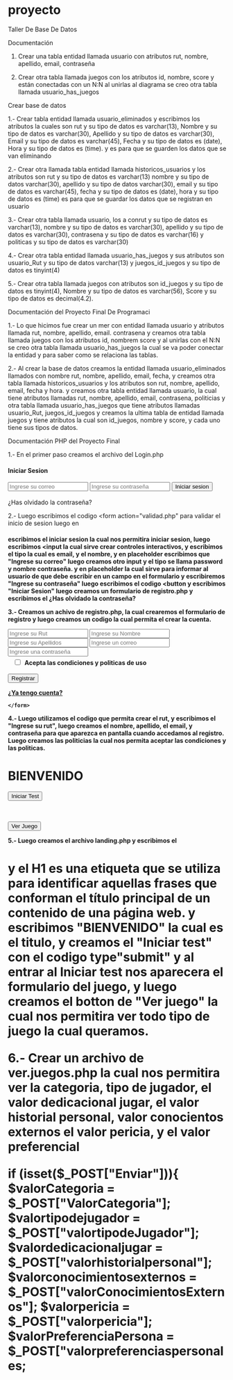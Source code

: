 # proyecto
Taller De Base De Datos  

Documentación 

1) Crear una tabla entidad llamada usuario con atributos rut, nombre, apellido, email, contraseña 

2) Crear otra tabla llamada juegos con los atributos id, nombre, score y están conectadas con un N:N al unirlas al diagrama se creo otra tabla llamada usuario_has_juegos 

Crear base de datos

1.- Crear tabla entidad llamada usuario_eliminados y escribimos los atributos la cuales son rut y su tipo de datos es varchar(13), Nombre y su tipo de datos es varchar(30), Apellido y su tipo de datos es varchar(30), Email y su tipo de datos es varchar(45), Fecha y su tipo de datos es (date), Hora y su tipo de datos es (time). y es para que se guarden los datos que se van eliminando 

2.- Crear otra llamada tabla entidad llamada historicos_usuarios y los atributos son rut y su tipo de datos es varchar(13) nombre y su tipo de datos varchar(30), apellido y su tipo de datos varchar(30), email y su tipo de datos es varchar(45), fecha y su tipo de datos es (date), hora y su tipo de datos es (time) es para que se guardar los datos que se registran en usuario

3.- Crear otra tabla llamada usuario, los a conrut y su tipo de datos es varchar(13), nombre y su tipo de datos es varchar(30), apellido y su tipo de datos es varchar(30), contrasena y su tipo de datos es varchar(16) y politicas y su tipo de datos es varchar(30)

4.- Crear otra tabla entidad llamada usuario_has_juegos y sus atributos son usuario_Rut y su tipo de datos varchar(13) y juegos_id_juegos y su tipo de datos es tinyint(4)

5.- Crear otra tabla llamada juegos con atributos son id_juegos y su tipo de datos es tinyint(4), Nombre y su tipo de datos es varchar(56), Score y su tipo de datos es decimal(4.2).


Documentación del Proyecto Final De Programaci

1.- Lo que hicimos fue crear un mer con entidad llamada usuario y atributos llamada rut, nombre, apellido, email. contrasena y creamos otra tabla llamada juegos con los atributos id, nombrem score y al unirlas con el N:N se creo otra tabla llamada usuario_has_juegos la cual se va poder conectar la entidad y para saber como se relaciona las tablas. 

2.- Al crear la base de datos creamos la entidad llamada usuario_eliminados llamados con nombre rut, nombre, apellido, email, fecha, y creamos otra tabla llamada historicos_usuarios y los atributos son rut, nombre, apellido, email, fecha y hora. y creamos otra tabla entidad llamada usuario, la cual tiene atributos llamadas rut, nombre, apellido, email, contrasena, politicias y otra tabla llamada usuario_has_juegos que tiene atributos llamadas usuario_Rut, juegos_id_juegos y creamos la ultima tabla de entidad llamada juegos y tiene atributos la cual son id_juegos, nombre y score, y cada uno tiene sus tipos de datos.

Documentación PHP del Proyecto Final 

1.- En el primer paso creamos el archivo del Login.php 

   <link rel="stylesheet" href="style.css" rel='text/css'>
    <title>Inicio Sesión</title>
</head>
<body>
    <form  action="validar.php" class="form-register" method="POST">
        <h4>Iniciar Sesion</h4>
        <input class="controls" type="email" name="Email" id="Email" placeholder="Ingrese su correo">
        <input class="controls" type="password" name="contrasena" id="contrasena" placeholder="Ingrese su contraseña">
        <label class="form-check">
        <button type="submit" class="btn btn-danger" >Iniciar sesion</button>
        <br>
        <br>
        <a class="btn btn-primary" formaction="registro.php" role="button">¿Has olvidado la contraseña?</a>
    </form>
        
2.- Luego escribimos el codigo <form action="validad.php" para validar el inicio de sesion luego en <h4> escribimos el iniciar sesion la cual nos permitira iniciar sesion, luego escribimos <input la cual sirve crear controles interactivos, y escribimos el tipo la cual es email, y el nombre, y en placeholder escribimos que "Ingrese su correo" luego creamos otro input y el tipo se llama password y nombre contraseña. y en placeholder la cual sirve para informar al usuario de que debe escribir en un campo en el formulario y escribiremos "Ingrese su contraseña" luego escribimos el codigo <button y escribimos "Iniciar Sesion" luego creamos un formulario de registro.php y escribimos el ¿Has olvidado la contraseña?
        
        
3.- Creamos un achivo de registro.php, la cual crearemos el formulario de registro y luego creamos un codigo la cual permita el crear la cuenta. 
 
  <input class="controls" type="text" name="Rut" id="Run" placeholder="Ingrese su Rut">
        <input class="controls" type="text" name="Nombre" id="Nombre" placeholder="Ingrese su Nombre">
        <input class="controls" type="text" name="Apellido" id="Apellido" placeholder="Ingrese su Apellidos">
        <input class="controls" type="email" name="Email" id="Email" placeholder="Ingrese un correo">
        <input class="controls" type="password" name="contrasena" id="contrasena" placeholder="Ingrese una contraseña">
        </div>
            <div class="form-check" style="margin:4px 8px 0px 12px">
                <input class="form-check-input" type="checkbox" value="Acepto las politicas y condiciones" name="politicas" id="politicas" required>
                    <label class="form-check-label" for="flexCheckIndeterminate" style="margin: 0px 0px 0px 3px" required>
                        Acepta las condiciones y politicas de uso
                    </label>
            </div><br>
        <button type="submit" name="registrar" class="btn btn-danger" >Registrar</button>
        <br>
        <p><a href="login.php">¿Ya tengo cuenta?</a></p>

    </form>

    
</body>
</html>


4.- Luego utilizamos el codigo que permita crear el rut, y escribimos el "Ingrese su rut", luego creamos el nombre, apellido, el email, y contraseña para que aparezca en pantalla cuando accedamos al registro. 
Luego creamos las politicias la cual nos permita aceptar las condiciones y las politicas. 


<form action="test.php" method="post">
    <h1>BIENVENIDO</h1>
    <div class="d-grid gap-2 col-6 mx-auto">
        <button class="btn btn-primary" type="submit">Iniciar Test</button>
    </div>
</form>
<br>
<br>
<form action="verjuego.php" method="post">
    <div class="d-grid gap-2 col-6 mx-auto">
        <button class="btn btn-primary" type="submit">Ver Juego</button>
    </div>
   
 5.- Luego creamos el archivo landing.php y escribimos el <h1> y el H1 es una etiqueta que se utiliza para identificar aquellas frases que conforman el título principal de un contenido de una página web. y escribimos "BIENVENIDO" la cual es el titulo, y creamos el "Iniciar test" con el codigo type"submit" y al entrar al Iniciar test nos aparecera el formulario del juego, y luego creamos el botton de "Ver juego" la cual nos permitira ver todo tipo de juego la cual queramos.
   
 
 6.- Crear un archivo de ver.juegos.php la cual nos permitira ver la categoria, tipo de jugador, el valor dedicacional jugar, el valor historial personal, valor conocientos externos el valor pericia, y el valor preferencial
   
   if (isset($_POST["Enviar"])){ 
   $valorCategoria = $_POST["ValorCategoria"];
   $valortipodejugador = $_POST["valortipodeJugador"];
   $valordedicacionaljugar = $_POST["valorhistorialpersonal"];
   $valorconocimientosexternos = $_POST["valorConocimientosExternos"];
   $valorpericia = $_POST["valorpericia"];
   $valorPreferenciaPersona = $_POST["valorpreferenciaspersonales;
   
 
   
                                             
                                           
                                             



  
  
